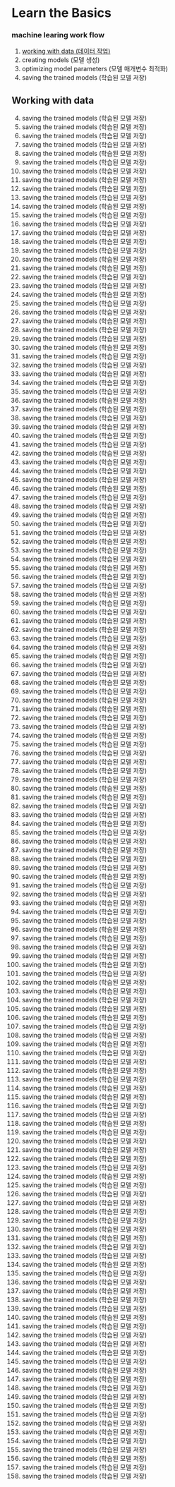# Learn the Basics

### machine learing work flow

1. [working with data (데이터 작업)](#working-with-dataorking-with-data)
2. creating models (모델 생성)
3. optimizing model parameters (모델 매개변수 최적화)
4. saving the trained models (학습된 모델 저장)

## Working with data

4. saving the trained models (학습된 모델 저장)
5. saving the trained models (학습된 모델 저장)
6. saving the trained models (학습된 모델 저장)
7. saving the trained models (학습된 모델 저장)
8. saving the trained models (학습된 모델 저장)
9. saving the trained models (학습된 모델 저장)
10. saving the trained models (학습된 모델 저장)
11. saving the trained models (학습된 모델 저장)
12. saving the trained models (학습된 모델 저장)
13. saving the trained models (학습된 모델 저장)
14. saving the trained models (학습된 모델 저장)
15. saving the trained models (학습된 모델 저장)
16. saving the trained models (학습된 모델 저장)
17. saving the trained models (학습된 모델 저장)
18. saving the trained models (학습된 모델 저장)
19. saving the trained models (학습된 모델 저장)
20. saving the trained models (학습된 모델 저장)
21. saving the trained models (학습된 모델 저장)
22. saving the trained models (학습된 모델 저장)
23. saving the trained models (학습된 모델 저장)
24. saving the trained models (학습된 모델 저장)
25. saving the trained models (학습된 모델 저장)
26. saving the trained models (학습된 모델 저장)
27. saving the trained models (학습된 모델 저장)
28. saving the trained models (학습된 모델 저장)
29. saving the trained models (학습된 모델 저장)
30. saving the trained models (학습된 모델 저장)
31. saving the trained models (학습된 모델 저장)
32. saving the trained models (학습된 모델 저장)
33. saving the trained models (학습된 모델 저장)
34. saving the trained models (학습된 모델 저장)
35. saving the trained models (학습된 모델 저장)
36. saving the trained models (학습된 모델 저장)
37. saving the trained models (학습된 모델 저장)
38. saving the trained models (학습된 모델 저장)
39. saving the trained models (학습된 모델 저장)
40. saving the trained models (학습된 모델 저장)
41. saving the trained models (학습된 모델 저장)
42. saving the trained models (학습된 모델 저장)
43. saving the trained models (학습된 모델 저장)
44. saving the trained models (학습된 모델 저장)
45. saving the trained models (학습된 모델 저장)
46. saving the trained models (학습된 모델 저장)
47. saving the trained models (학습된 모델 저장)
48. saving the trained models (학습된 모델 저장)
49. saving the trained models (학습된 모델 저장)
50. saving the trained models (학습된 모델 저장)
51. saving the trained models (학습된 모델 저장)
52. saving the trained models (학습된 모델 저장)
53. saving the trained models (학습된 모델 저장)
54. saving the trained models (학습된 모델 저장)
55. saving the trained models (학습된 모델 저장)
56. saving the trained models (학습된 모델 저장)
57. saving the trained models (학습된 모델 저장)
58. saving the trained models (학습된 모델 저장)
59. saving the trained models (학습된 모델 저장)
60. saving the trained models (학습된 모델 저장)
61. saving the trained models (학습된 모델 저장)
62. saving the trained models (학습된 모델 저장)
63. saving the trained models (학습된 모델 저장)
64. saving the trained models (학습된 모델 저장)
65. saving the trained models (학습된 모델 저장)
66. saving the trained models (학습된 모델 저장)
67. saving the trained models (학습된 모델 저장)
68. saving the trained models (학습된 모델 저장)
69. saving the trained models (학습된 모델 저장)
70. saving the trained models (학습된 모델 저장)
71. saving the trained models (학습된 모델 저장)
72. saving the trained models (학습된 모델 저장)
73. saving the trained models (학습된 모델 저장)
74. saving the trained models (학습된 모델 저장)
75. saving the trained models (학습된 모델 저장)
76. saving the trained models (학습된 모델 저장)
77. saving the trained models (학습된 모델 저장)
78. saving the trained models (학습된 모델 저장)
79. saving the trained models (학습된 모델 저장)
80. saving the trained models (학습된 모델 저장)
81. saving the trained models (학습된 모델 저장)
82. saving the trained models (학습된 모델 저장)
83. saving the trained models (학습된 모델 저장)
84. saving the trained models (학습된 모델 저장)
85. saving the trained models (학습된 모델 저장)
86. saving the trained models (학습된 모델 저장)
87. saving the trained models (학습된 모델 저장)
88. saving the trained models (학습된 모델 저장)
89. saving the trained models (학습된 모델 저장)
90. saving the trained models (학습된 모델 저장)
91. saving the trained models (학습된 모델 저장)
92. saving the trained models (학습된 모델 저장)
93. saving the trained models (학습된 모델 저장)
94. saving the trained models (학습된 모델 저장)
95. saving the trained models (학습된 모델 저장)
96. saving the trained models (학습된 모델 저장)
97. saving the trained models (학습된 모델 저장)
98. saving the trained models (학습된 모델 저장)
99. saving the trained models (학습된 모델 저장)
100. saving the trained models (학습된 모델 저장)
101. saving the trained models (학습된 모델 저장)
102. saving the trained models (학습된 모델 저장)
103. saving the trained models (학습된 모델 저장)
104. saving the trained models (학습된 모델 저장)
105. saving the trained models (학습된 모델 저장)
106. saving the trained models (학습된 모델 저장)
107. saving the trained models (학습된 모델 저장)
108. saving the trained models (학습된 모델 저장)
109. saving the trained models (학습된 모델 저장)
110. saving the trained models (학습된 모델 저장)
111. saving the trained models (학습된 모델 저장)
112. saving the trained models (학습된 모델 저장)
113. saving the trained models (학습된 모델 저장)
114. saving the trained models (학습된 모델 저장)
115. saving the trained models (학습된 모델 저장)
116. saving the trained models (학습된 모델 저장)
117. saving the trained models (학습된 모델 저장)
118. saving the trained models (학습된 모델 저장)
119. saving the trained models (학습된 모델 저장)
120. saving the trained models (학습된 모델 저장)
121. saving the trained models (학습된 모델 저장)
122. saving the trained models (학습된 모델 저장)
123. saving the trained models (학습된 모델 저장)
124. saving the trained models (학습된 모델 저장)
125. saving the trained models (학습된 모델 저장)
126. saving the trained models (학습된 모델 저장)
127. saving the trained models (학습된 모델 저장)
128. saving the trained models (학습된 모델 저장)
129. saving the trained models (학습된 모델 저장)
130. saving the trained models (학습된 모델 저장)
131. saving the trained models (학습된 모델 저장)
132. saving the trained models (학습된 모델 저장)
133. saving the trained models (학습된 모델 저장)
134. saving the trained models (학습된 모델 저장)
135. saving the trained models (학습된 모델 저장)
136. saving the trained models (학습된 모델 저장)
137. saving the trained models (학습된 모델 저장)
138. saving the trained models (학습된 모델 저장)
139. saving the trained models (학습된 모델 저장)
140. saving the trained models (학습된 모델 저장)
141. saving the trained models (학습된 모델 저장)
142. saving the trained models (학습된 모델 저장)
143. saving the trained models (학습된 모델 저장)
144. saving the trained models (학습된 모델 저장)
145. saving the trained models (학습된 모델 저장)
146. saving the trained models (학습된 모델 저장)
147. saving the trained models (학습된 모델 저장)
148. saving the trained models (학습된 모델 저장)
149. saving the trained models (학습된 모델 저장)
150. saving the trained models (학습된 모델 저장)
151. saving the trained models (학습된 모델 저장)
152. saving the trained models (학습된 모델 저장)
153. saving the trained models (학습된 모델 저장)
154. saving the trained models (학습된 모델 저장)
155. saving the trained models (학습된 모델 저장)
156. saving the trained models (학습된 모델 저장)
157. saving the trained models (학습된 모델 저장)
158. saving the trained models (학습된 모델 저장)

